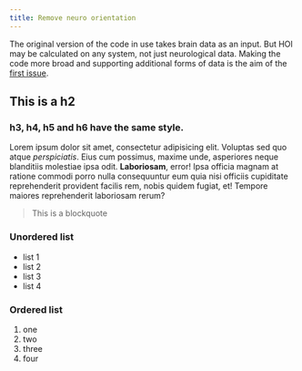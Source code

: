 ```yaml
---
title: Remove neuro orientation
---
```

<!--![Test](/emerald/img/img-test.png "Test")-->
The original version of the code in use takes brain data as an input. But HOI may be calculated on any system, not just neurological data. Making the code more broad and supporting additional forms of data is the aim of the [first issue](https://github.com/brainets/hoi/issues/2).
## This is a h2

### h3, h4, h5 and h6 have the same style.

Lorem ipsum dolor sit amet, consectetur adipisicing elit. Voluptas sed quo atque *perspiciatis*. Eius cum possimus, maxime unde, asperiores neque blanditiis molestiae ipsa odit. **Laboriosam**, error! Ipsa officia magnam at ratione commodi porro nulla consequuntur eum quia nisi officiis cupiditate reprehenderit provident facilis rem, nobis quidem fugiat, et! Tempore maiores reprehenderit laboriosam rerum? 

> This is a blockquote

### Unordered list
- list 1
- list 2
- list 3
- list 4

### Ordered list
1. one
2. two
3. three
4. four

